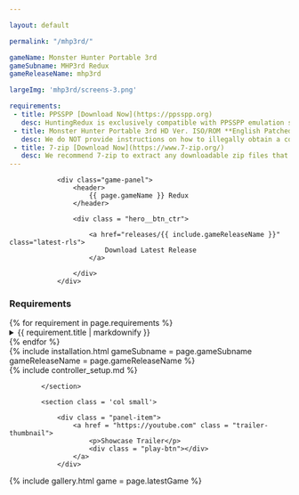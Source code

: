 ```yaml
---

layout: default

permalink: "/mhp3rd/"

gameName: Monster Hunter Portable 3rd
gameSubname: MHP3rd Redux
gameReleaseName: mhp3rd

largeImg: 'mhp3rd/screens-3.png'

requirements:
 - title: PPSSPP [Download Now](https://ppsspp.org)
   desc: HuntingRedux is exclusively compatible with PPSSPP emulation software.
 - title: Monster Hunter Portable 3rd HD Ver. ISO/ROM **English Patched**
   desc: We do NOT provide instructions on how to illegally obtain a copy of the game. We recommend doing some research on how to legally rip your copy of the game.
 - title: 7-zip [Download Now](https://www.7-zip.org/)
   desc: We recommend 7-zip to extract any downloadable zip files that we provide as part of our releases.
---
```


<section class = "main-wrapper">
	<div class = "sect text-container">
		<div class = "row-items col-2">
			<section class="install col large">
				
				<div class="game-panel">
					<header>
						{{ page.gameName }} Redux
					</header>

					<div class = "hero__btn_ctr">

						<a href="releases/{{ include.gameReleaseName }}" class="latest-rls">
							Download Latest Release
						</a>

					</div>
				</div>

<div class = "panel-item">
<h1>Requirements</h1>
{% for requirement in page.requirements %}			
<details>
	<summary>
		{{ requirement.title | markdownify }}
	</summary>

	{{ requirement.desc }}
</details>
{% endfor %}
</div>	
				{% include installation.html gameSubname = page.gameSubname gameReleaseName = page.gameReleaseName %}

<div class = "panel-item" markdown = "1">
{% include controller_setup.md %}
</div>

			</section>

			<section class = 'col small'>

				<div class = "panel-item">
					<a href = "https://youtube.com" class = "trailer-thumbnail">
						<p>Showcase Trailer</p>
						<div class = "play-btn"></div>
					</a>
				</div>

				
<section id = 'gallery' class="mhp3rd">
	{% include gallery.html game = page.latestGame %}
</section>
			</section>
		</div>
	</div>
</section>

<script src = "./../assets/frontend/assets/lib/images.js">
</script>

